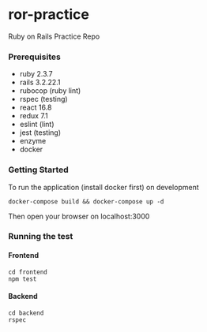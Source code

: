 # ror-practice
Ruby on Rails Practice Repo

### Prerequisites

- ruby 2.3.7
- rails 3.2.22.1
- rubocop (ruby lint)
- rspec (testing)
- react 16.8
- redux 7.1
- eslint (lint)
- jest (testing)
- enzyme
- docker

### Getting Started
To run the application (install docker first) on development
```
docker-compose build && docker-compose up -d
```
Then open your browser on localhost:3000

### Running the test

#### Frontend
```
cd frontend
npm test
```
#### Backend
```
cd backend
rspec
```

